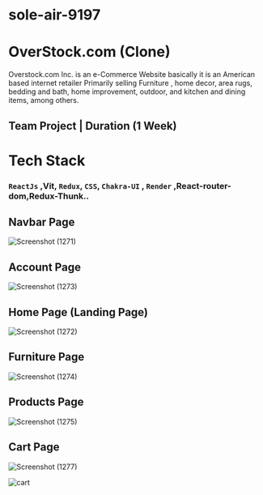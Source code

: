 # sole-air-9197
# OverStock.com (Clone)
Overstock.com Inc. is an e-Commerce Website basically it is an American based internet
retailer Primarily selling Furniture , home decor, area rugs, bedding and bath, home improvement,
outdoor, and kitchen and dining items, among others.

## Team Project | Duration (1 Week)
# Tech Stack 
### `ReactJs` ,Vit, `Redux`, `CSS`, `Chakra-UI` , `Render` ,React-router-dom,Redux-Thunk..

## Navbar Page
![Screenshot (1271)](https://user-images.githubusercontent.com/108016803/208414533-ecc75caa-da82-4b2b-8504-4ef69e9cd00e.png)


## Account Page
![Screenshot (1273)](https://user-images.githubusercontent.com/108016803/208414718-d98a6e1b-e865-4187-bd2f-58da27cba26a.png)



## Home Page (Landing Page)
![Screenshot (1272)](https://user-images.githubusercontent.com/108016803/208414676-9fb1dd59-afe4-452c-be52-7a322b5d3dfc.png)


## Furniture Page
![Screenshot (1274)](https://user-images.githubusercontent.com/108016803/208414768-633619bd-959b-417c-bf2c-d004edd9f661.png)



## Products Page
![Screenshot (1275)](https://user-images.githubusercontent.com/108016803/208414808-c08531c3-de75-4cba-bbc6-eaeb5cde0ead.png)


## Cart Page
![Screenshot (1277)](https://user-images.githubusercontent.com/108016803/208414878-82ca90eb-9483-482a-9c16-345ae9b2407e.png)





![cart](https://user-images.githubusercontent.com/108016803/222518685-ece014fe-1844-4d61-836f-555b82935465.png)


